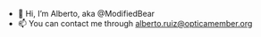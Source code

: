 * :wave: Hi, I’m Alberto, aka @ModifiedBear
* :mailbox: You can contact me through alberto.ruiz@opticamember.org
